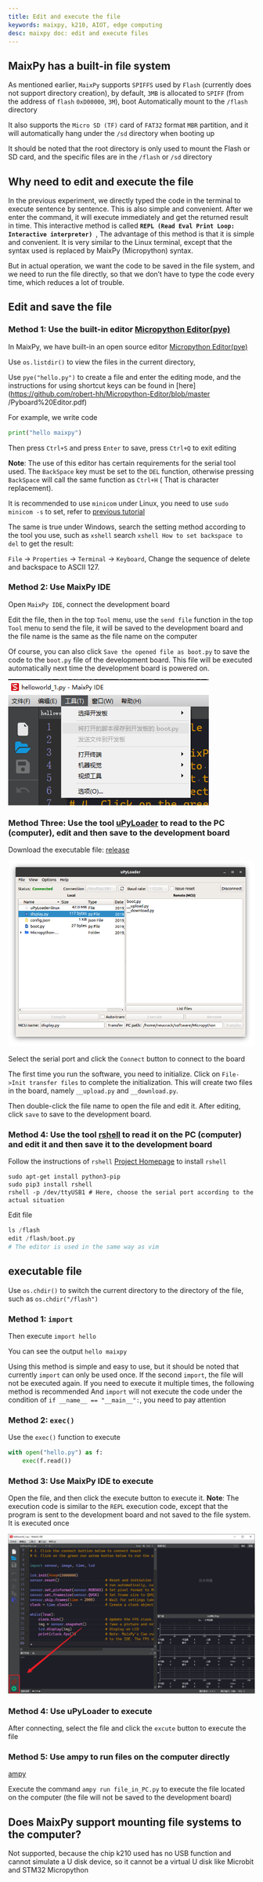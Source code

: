 ```yaml
---
title: Edit and execute the file
keywords: maixpy, k210, AIOT, edge computing
desc: maixpy ​​doc: edit and execute files
---
```




## MaixPy has a built-in file system

As mentioned earlier, `MaixPy` supports `SPIFFS` used by `Flash` (currently does not support directory creation), by default, `3MB` is allocated to `SPIFF` (from the address of `flash` `0xD00000`, `3M`), boot Automatically mount to the `/flash` directory

It also supports the `Micro SD (TF)` card of `FAT32` format `MBR` partition, and it will automatically hang under the `/sd` directory when booting up

It should be noted that the root directory is only used to mount the Flash or SD card, and the specific files are in the `/flash` or `/sd` directory

## Why need to edit and execute the file

In the previous experiment, we directly typed the code in the terminal to execute sentence by sentence. This is also simple and convenient. After we enter the command, it will execute immediately and get the returned result in time. This interactive method is called **`REPL (Read Eval Print Loop: Interactive interpreter) `**,
The advantage of this method is that it is simple and convenient. It is very similar to the Linux terminal, except that the syntax used is replaced by MaixPy (Micropython) syntax.

But in actual operation, we want the code to be saved in the file system, and we need to run the file directly, so that we don’t have to type the code every time, which reduces a lot of trouble.


## Edit and save the file

### Method 1: Use the built-in editor [Micropython Editor(pye)](https://github.com/robert-hh/Micropython-Editor)

In MaixPy, we have built-in an open source editor [Micropython Editor(pye)](https://github.com/robert-hh/Micropython-Editor)

Use `os.listdir()` to view the files in the current directory,

Use `pye("hello.py")` to create a file and enter the editing mode, and the instructions for using shortcut keys can be found in [here](https://github.com/robert-hh/Micropython-Editor/blob/master /Pyboard%20Editor.pdf)

For example, we write code

```python
print("hello maixpy")
```

Then press `Ctrl+S` and press `Enter` to save, press `Ctrl+Q` to exit editing

**Note**: The use of this editor has certain requirements for the serial tool used. The `BackSpace` key must be set to the `DEL` function, otherwise pressing `BackSpace` will call the same function as `Ctrl+H` ( That is character replacement).

It is recommended to use `minicom` under Linux, you need to use `sudo minicom -s` to set, refer to [previous tutorial](env_serial_tools.md)

The same is true under Windows, search the setting method according to the tool you use, such as `xshell` search `xshell How to set backspace to del` to get the result:

`File` -> `Properties` -> `Terminal` -> `Keyboard`,
Change the sequence of delete and backspace to ASCII 127.


### Method 2: Use MaixPy IDE

Open `MaixPy IDE`, connect the development board

Edit the file, then in the top `Tool` menu, use the `send file` function in the top `Tool` menu to send the file, it will be saved to the development board and the file name is the same as the file name on the computer

Of course, you can also click `Save the opened file as boot.py` to save the code to the `boot.py` file of the development board. This file will be executed automatically next time the development board is powered on.



![](../../assets/maixpy/maixpy_ide_tools.png)


### Method Three: Use the tool [uPyLoader](https://github.com/BetaRavener/uPyLoader) to read to the PC (computer), edit and then save to the development board

Download the executable file: [release](https://github.com/BetaRavener/uPyLoader/releases)

![uPyLoader](../../assets/other/uPyLoader.png)

Select the serial port and click the `Connect` button to connect to the board

The first time you run the software, you need to initialize. Click on `File->Init transfer files` to complete the initialization. This will create two files in the board, namely `__upload.py` and `__download.py`.

Then double-click the file name to open the file and edit it. After editing, click `save` to save to the development board.


### Method 4: Use the tool [rshell](https://github.com/dhylands/rshell) to read it on the PC (computer) and edit it and then save it to the development board

Follow the instructions of `rshell` [Project Homepage](https://github.com/dhylands/rshell) to install `rshell`

```shell
sudo apt-get install python3-pip
sudo pip3 install rshell
rshell -p /dev/ttyUSB1 # Here, choose the serial port according to the actual situation
```

Edit file

```python
ls /flash
edit /flash/boot.py
# The editor is used in the same way as vim
```

## executable file

Use `os.chdir()` to switch the current directory to the directory of the file, such as `os.chdir("/flash")`

### Method 1: `import`

Then execute `import hello`

You can see the output `hello maixpy`

Using this method is simple and easy to use, but it should be noted that currently `import` can only be used once. If the second `import`, the file will not be executed again. If you need to execute it multiple times, the following method is recommended
And `import` will not execute the code under the condition of `if __name__ == "__main__":`, you need to pay attention

### Method 2: `exec()`

Use the `exec()` function to execute

```python
with open("hello.py") as f:
    exec(f.read())
```

### Method 3: Use **MaixPy IDE** to execute

Open the file, and then click the execute button to execute it. **Note**: The execution code is similar to the `REPL` execution code, except that the program is sent to the development board and not saved to the file system. It is executed once

![](../../assets/maixpy/maixpy_connect-success.png)

### Method 4: Use uPyLoader to execute

After connecting, select the file and click the `excute` button to execute the file


### Method 5: Use ampy to run files on the computer directly

[ampy](https://github.com/pycampers/ampy)

Execute the command `ampy run file_in_PC.py` to execute the file located on the computer (the file will not be saved to the development board)

## Does MaixPy support mounting file systems to the computer?

Not supported, because the chip k210 used has no USB function and cannot simulate a U disk device, so it cannot be a virtual U disk like Microbit and STM32 Micropython
